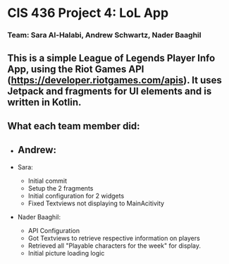 # CIS 436 Project 4: LoL App
### Team: Sara Al-Halabi, Andrew Schwartz, Nader Baaghil

## This is a simple League of Legends Player Info App, using the Riot Games API (https://developer.riotgames.com/apis). It uses Jetpack and fragments for UI elements and is written in Kotlin.

## What each team member did:
- Andrew: 
    - 
- Sara:
    - Initial commit
    - Setup the 2 fragments
    - Initial configuration for 2 widgets
    - Fixed Textviews not displaying to MainAcitivity

- Nader Baaghil:
    - API Configuration
	- Got Textviews to retrieve respective information on players
	- Retrieved all "Playable characters for the week" for display.
    - Initial picture loading logic
